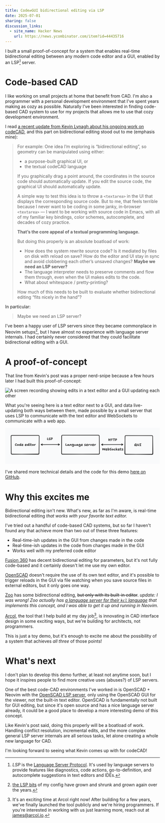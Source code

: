 ```yaml
---
title: Code⇄GUI bidirectional editing via LSP
date: 2025-07-01
sharing: false
discussion_links:
  - site_name: Hacker News
    url: https://news.ycombinator.com/item?id=44435716
---
```


I built a small proof-of-concept for a system that enables real-time
bidirectional editing between any modern code editor and a GUI, enabled by an
LSP[^1] server.

# Code-based CAD

I like working on small projects at home that benefit from CAD. I'm also a
programmer with a personal development environment that I've spent years making
as cozy as possible. Naturally I've been interested in finding code-based CAD
system to use for my projects that allows me to use that cozy development
environment.

I read [a recent update from Kevin Lynagh about his ongoing work on
codeCAD](https://kevinlynagh.com/newsletter/2025_06_03_prototyping_a_language/),
and this part on bidirectional editing stood out to me (emphasis mine):

<blockquote id="quote">
For example: One idea I’m exploring is “bidirectional editing”, so geometry can
be manipulated using either:

- a purpose-built graphical UI, or
- the textual codeCAD language

If you graphically drag a point around, the coordinates in the source code
should automatically update.
If you edit the source code, the graphical UI should automatically update.

A simple way to test this idea is to throw a `<textarea>` in the UI that
displays the corresponding source code.
But to me, that feels terrible because I never want to be coding in some janky,
in-browser `<textarea>` — I want to be working with source code in Emacs, with
all of my familiar key bindings, color schemes, autocomplete, and decades of
cozy practice.

**That’s the core appeal of a textual programming language.**

But doing this properly is an absolute boatload of work:

- How does the system rewrite source code? Is it mediated by files on disk with
  reload on save? How do the editor and UI stay in sync and avoid clobbering
  each other’s unsaved changes? **Maybe we need an LSP server?**
- The language interpreter needs to preserve comments and flow them through,
  even when the UI makes edits to the code.
- What about whitespace / pretty-printing?

How much of this needs to be built to evaluate whether bidirectional editing
“fits nicely in the hand”?
</blockquote>

<style>
#quote {
  position: relative;
}

#quote::before,
#quote::after {
  content: '';
  position: absolute;
  left: 0;
  right: 0;
  height: 100px; /* Height of the fade effect */
  pointer-events: none;
}

#quote::before {
  top: 0;
  background: linear-gradient(to bottom, rgba(var(--ctp-base)), rgba(255, 255, 255, 0));
}

#quote::after {
  bottom: 0;
  background: linear-gradient(to top, rgba(var(--ctp-base)), rgba(255, 255, 255, 0));
}
</style>

In particular:

> Maybe we need an LSP server?

I've been a happy user of LSP servers since they became commonplace in Neovim
setups[^2], but I have almost no experience with language server internals.
I had certainly never considered that they could facilitate bidirectional
editing with a GUI.

# A proof-of-concept

That line from Kevin's post was a proper nerd-snipe because a few hours later I
had built this proof-of-concept:

![A screen recording showing edits in a text editor and a GUI updating each
other](demo.gif)

What you're seeing here is a text editor next to a GUI, and data live-updating
both ways between them, made possible by a small server that uses LSP to
communicate with the text editor and WebSockets to communicate with a web app.

![A diagram showing the code editor, language server, and GUI](diagram.png)

I've shared more technical details and the code for this demo [here on
GitHub](https://github.com/jamesbvaughan/bidirectional-number-editor).

# Why this excites me

Bidirectional editing isn't new.
What's new, as far as I'm aware, is real-time bidirectional editing _that works
with your favorite text editor._

I've tried out a handful of code-based CAD systems, but so far I haven't found
any that achieve more than two out of these three features:

- Real-time-ish updates in the GUI from changes made in the code
- Real-time-ish updates in the code from changes made in the GUI
- Works well with my preferred code editor

[Fusion 360](https://www.autodesk.com/products/fusion-360/overview#top) has
decent bidirectional editing for parameters, but it's not fully code-based and
it certainly doesn't let me use my own editor.

[OpenSCAD](https://openscad.org/) doesn't require the use of its own text
editor, and it's possible to trigger reloads in the GUI via file watching
when you save source files in external editors, but it only goes one way.

[Zoo](https://zoo.dev/design-studio) has some bidirectional editing, ~~but only
with its built-in editor~~.
_update: I was wrong! Zoo actually has
[a language server for their `kcl` language](https://github.com/KittyCAD/modeling-app/tree/main/rust/kcl-language-server)
that implements this concept, and I was able to get it up and running in
Neovim._

[Arcol](https://www.arcol.io/), the tool that I help build at my day job[^3], is
innovating in CAD interface design in some exciting ways, but we're building for
architects, not programmers.

This is just a toy demo, but it's enough to excite me about the possibility of a
system that achieves _all three_ of those points!

# What's next

I don't plan to develop this demo further, at least not anytime soon, but I hope
it inspires people to find more creative uses (abuses?) of LSP servers.

One of the best code-CAD environments I've worked in is OpenSCAD + Neovim with
the [OpenSCAD LSP server](https://github.com/Leathong/openscad-LSP), only using
the OpenSCAD GUI for the viewer, not the built-in text editor.
OpenSCAD is fundamentally not built for GUI editing, but since it's open source
and has a nice language server already, it could be a good place to develop a
more interesting demo of this concept.

Like Kevin's post said, doing this properly will be a boatload of work.
Handling conflict resolution, incremental edits, and the more complex general
LSP server internals are all serious tasks, let alone creating a whole new
language for CAD.

I'm looking forward to seeing what Kevin comes up with for codeCAD!

[^1]: _LSP_ is the [Language Server Protocol](https://microsoft.github.io/language-server-protocol/).
It's used by language servers to provide features like diagnostics, code
actions, go-to-definition, and autocomplete suggestions in text editors and
IDEs.

[^2]: [the LSP bits](https://github.com/jamesbvaughan/dotfiles/blob/main/common/neovim/.config/nvim/lua/plugins/lspconfig.lua)
of my config have grown and shrunk and grown again over the years.

[^3]: It's an exciting time at Arcol right now! After building for a few years,
we've finally launched the tool publicly and we're hiring programmers. If
you're interested in working with us just learning more, reach out at
james@arcol.io.
